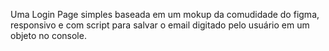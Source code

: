 Uma Login Page simples baseada em um mokup da comudidade do figma, responsivo e com script para salvar o email digitado pelo usuário em um objeto no console.
